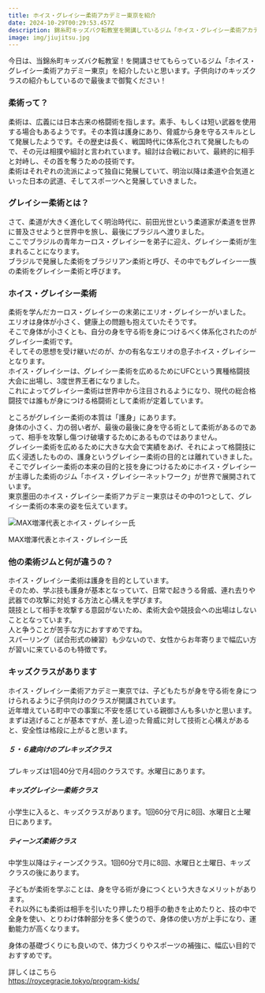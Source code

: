 ```yaml
---
title: ホイス・グレイシー柔術アカデミー東京を紹介
date: 2024-10-29T00:29:53.457Z
description: 錦糸町キッズバク転教室を開講しているジム「ホイス・グレイシー柔術アカデミー東京」の紹介をします。
image: img/jiujitsu.jpg
---
```

今日は、当錦糸町キッズバク転教室！を開講させてもらっているジム「ホイス・グレイシー柔術アカデミー東京」を紹介したいと思います。子供向けのキッズクラスの紹介もしているので最後まで御覧ください！

### 柔術って？

柔術は、広義には日本古来の格闘術を指します。素手、もしくは短い武器を使用する場合もあるようです。その本質は護身にあり、脅威から身を守るスキルとして発展したようです。その歴史は長く、戦国時代に体系化されて発展したもので、その元は相撲や組討と言われています。組討は合戦において、最終的に相手と対峙し、その首を奪うための技術です。\
柔術はそれぞれの流派によって独自に発展していて、明治以降は柔道や合気道といった日本の武道、そしてスポーツへと発展していきました。

### グレイシー柔術とは？

さて、柔道が大きく進化してく明治時代に、前田光世という柔道家が柔道を世界に普及させようと世界中を旅し、最後にブラジルへ渡りました。\
ここでブラジルの青年カーロス・グレイシーを弟子に迎え、グレイシー柔術が生まれることになります。\
ブラジルで発展した柔術をブラジリアン柔術と呼び、その中でもグレイシー一族の柔術をグレイシー柔術と呼びます。

### ホイス・グレイシー柔術

柔術を学んだカーロス・グレイシーの末弟にエリオ・グレイシーがいました。\
エリオは身体が小さく、健康上の問題も抱えていたそうです。\
そこで身体が小さくとも、自分の身を守る術を身につけるべく体系化されたのがグレイシー柔術です。\
そしてその思想を受け継いだのが、かの有名なエリオの息子ホイス・グレイシーとなります。\
ホイス・グレイシーは、グレイシー柔術を広めるためにUFCという異種格闘技大会に出場し、3度世界王者になりました。\
これによってグレイシー柔術は世界中から注目されるようになり、現代の総合格闘技では誰もが身につける格闘術として柔術が定着しています。

ところがグレイシー柔術の本質は「護身」にあります。\
身体の小さく、力の弱い者が、最後の最後に身を守る術として柔術があるのであって、相手を攻撃し傷つけ破壊するためにあるものではありません。\
グレイシー柔術を広めるために大きな大会で実績をあげ、それによって格闘技に広く浸透したものの、護身というグレイシー柔術の目的とは離れていきました。\
そこでグレイシー柔術の本来の目的と技を身につけるためにホイス・グレイシーが主導した柔術のジム「ホイス・グレイシーネットワーク」が世界で展開されています。\
東京墨田のホイス・グレイシー柔術アカデミー東京はその中の1つとして、グレイシー柔術の本来の姿を伝えています。

![MAX増澤代表とホイス・グレイシー氏](img/top_about_image01.jpg "MAX増澤代表とホイス・グレイシー氏")

MAX増澤代表とホイス・グレイシー氏

### 他の柔術ジムと何が違うの？

ホイス・グレイシー柔術は護身を目的としています。\
そのため、学ぶ技も護身が基本となっていて、日常で起きうる脅威、連れ去りや武器での攻撃に対処する方法と心構えを学びます。\
競技として相手を攻撃する意図がないため、柔術大会や競技会への出場はしないこととなっています。\
人と争うことが苦手な方におすすめですね。\
スパーリング（試合形式の練習）も少ないので、女性からお年寄りまで幅広い方が習いに来ているのも特徴です。

### キッズクラスがあります

ホイス・グレイシー柔術アカデミー東京では、子どもたちが身を守る術を身につけられるように子供向けのクラスが開講されています。\
近年増えている町中での事案に不安を感じている親御さんも多いかと思います。まずは逃げることが基本ですが、差し迫った脅威に対して技術と心構えがあると、安全性は格段に上がると思います。

##### ５・６歳向けのプレキッズクラス

プレキッズは1回40分で月4回のクラスです。水曜日にあります。

##### キッズグレイシー柔術クラス

小学生に入ると、キッズクラスがあります。1回60分で月に8回、水曜日と土曜日にあります。

##### ティーンズ柔術クラス

中学生以降はティーンズクラス。1回60分で月に8回、水曜日と土曜日、キッズクラスの後にあります。

子どもが柔術を学ぶことは、身を守る術が身につくという大きなメリットがあります。\
それ以外にも柔術は相手を引いたり押したり相手の動きを止めたりと、技の中で全身を使い、とりわけ体幹部分を多く使うので、身体の使い方が上手になり、運動能力が高くなります。

身体の基礎づくりにも良いので、体力づくりやスポーツの補強に、幅広い目的でおすすめです。

詳しくはこちら\
https://roycegracie.tokyo/program-kids/